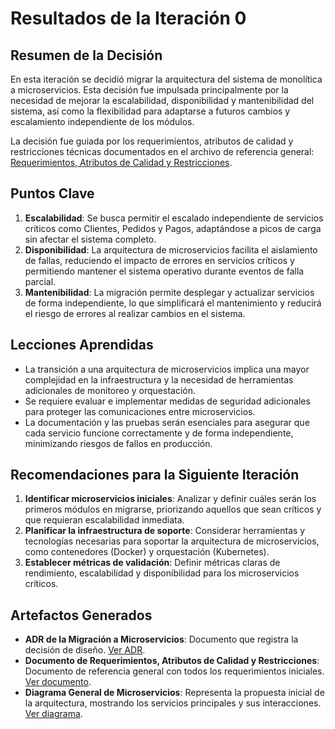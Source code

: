 # Resultados de la Iteración 0

## Resumen de la Decisión
En esta iteración se decidió migrar la arquitectura del sistema de monolítica a microservicios. Esta decisión fue impulsada principalmente por la necesidad de mejorar la escalabilidad, disponibilidad y mantenibilidad del sistema, así como la flexibilidad para adaptarse a futuros cambios y escalamiento independiente de los módulos.

La decisión fue guiada por los requerimientos, atributos de calidad y restricciones técnicas documentados en el archivo de referencia general:  
[Requerimientos, Atributos de Calidad y Restricciones](../../Doumentacion_Inicial/Requerimientos_Atributos_Calidad_Restricciones.md).

## Puntos Clave
1. **Escalabilidad**: Se busca permitir el escalado independiente de servicios críticos como Clientes, Pedidos y Pagos, adaptándose a picos de carga sin afectar el sistema completo.
2. **Disponibilidad**: La arquitectura de microservicios facilita el aislamiento de fallas, reduciendo el impacto de errores en servicios críticos y permitiendo mantener el sistema operativo durante eventos de falla parcial.
3. **Mantenibilidad**: La migración permite desplegar y actualizar servicios de forma independiente, lo que simplificará el mantenimiento y reducirá el riesgo de errores al realizar cambios en el sistema.

## Lecciones Aprendidas
- La transición a una arquitectura de microservicios implica una mayor complejidad en la infraestructura y la necesidad de herramientas adicionales de monitoreo y orquestación.
- Se requiere evaluar e implementar medidas de seguridad adicionales para proteger las comunicaciones entre microservicios.
- La documentación y las pruebas serán esenciales para asegurar que cada servicio funcione correctamente y de forma independiente, minimizando riesgos de fallos en producción.

## Recomendaciones para la Siguiente Iteración
1. **Identificar microservicios iniciales**: Analizar y definir cuáles serán los primeros módulos en migrarse, priorizando aquellos que sean críticos y que requieran escalabilidad inmediata.
2. **Planificar la infraestructura de soporte**: Considerar herramientas y tecnologías necesarias para soportar la arquitectura de microservicios, como contenedores (Docker) y orquestación (Kubernetes).
3. **Establecer métricas de validación**: Definir métricas claras de rendimiento, escalabilidad y disponibilidad para los microservicios críticos.

## Artefactos Generados
- **ADR de la Migración a Microservicios**: Documento que registra la decisión de diseño. [Ver ADR](../../ADRs/ADR_001_Migracion_Arquitectura.md).
- **Documento de Requerimientos, Atributos de Calidad y Restricciones**: Documento de referencia general con todos los requerimientos iniciales. [Ver documento](../../Doumentacion_Inicial/Requerimientos_Atributos_Calidad_Restricciones.md).
- **Diagrama General de Microservicios**: Representa la propuesta inicial de la arquitectura, mostrando los servicios principales y sus interacciones. [Ver diagrama](Imagenes/Diagrama_Microservicios_generico.jpg).
